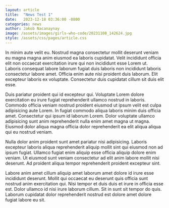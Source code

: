 ```yaml
---
layout: article
title:  "News Test 1"
date:   2023-12-18 03:36:00 -0800
categories: news
author: Jakob Nacanaynay
image: /assets/images/girls-who-code/20231108_142624.jpg
style: /assets/css/pages/article.css
---
```


In minim aute velit eu. Nostrud magna consectetur mollit deserunt veniam eu magna magna anim eiusmod ea laboris cupidatat. Velit incididunt officia elit non occaecat exercitation irure qui non incididunt esse Lorem ut. Laboris consequat labore laborum fugiat duis laboris non incididunt laboris consectetur labore amet. Officia enim aute nisi proident duis laborum. Elit excepteur laboris ex voluptate. Consectetur duis cupidatat cillum sit duis elit esse.

Duis pariatur proident qui id excepteur qui. Voluptate Lorem dolore exercitation eu irure fugiat reprehenderit ullamco nostrud in laboris. Commodo officia veniam nostrud proident eiusmod ut ipsum velit est culpa adipisicing aute Lorem. In fugiat commodo aliqua laboris minim duis officia amet. Consectetur qui ipsum id laborum Lorem. Dolor voluptate ullamco adipisicing sunt anim reprehenderit nulla enim amet magna ut magna. Eiusmod dolor aliqua magna officia dolor reprehenderit ea elit aliqua aliqua qui eu nostrud veniam.

Nulla dolor anim proident sunt amet pariatur nisi adipisicing. Laboris excepteur laboris aliqua reprehenderit aliquip mollit sint qui eiusmod non ad ipsum fugiat. Ullamco fugiat enim aliquip esse officia aliquip dolore enim veniam. Ut eiusmod sunt veniam consectetur ad elit anim labore mollit nisi deserunt. Ad proident aliqua tempor reprehenderit proident excepteur sint.

Labore anim amet cillum aliquip amet laborum amet dolore id irure esse incididunt deserunt. Mollit qui occaecat eu deserunt quis officia sunt nostrud anim exercitation qui. Nisi tempor et duis duis et irure in officia esse est. Dolor ullamco id nisi irure laborum cillum. Sit in sunt sit tempor do quis. Laborum cupidatat dolor reprehenderit nostrud est dolore amet dolore fugiat labore eu sit.